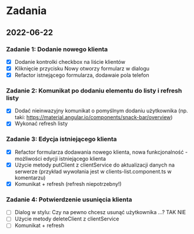 # Zadania

## 2022-06-22

### Zadanie 1: Dodanie nowego klienta
 - [x] Dodanie kontrolki checkbox na liście klientów
 - [x] Kliknięcie przycisku Nowy otworzy formularz w dialogu
 - [x] Refactor istnejącego formularza, dodawaie pola telefon

### Zadanie 2: Komunikat po dodaniu elementu do listy i refresh listy
 - [x] Dodać nieinwazyjny komunikat o pomyślnym dodaniu użytkownika (np. taki: https://material.angular.io/components/snack-bar/overview)
 - [x] Wykonać refresh listy

### Zadanie 3: Edycja istniejącego klienta
 - [x] Refactor formularza dodawania nowego klienta, nowa funkcjonalność - możliwości edycji istniejącego klienta
 - [x] Użycie metody putClient z clientService do aktualizacji danych na serwerze (przykład wywołania jest w clients-list.component.ts w komentarzu)
 - [x] Komunikat + refresh (refresh niepotrzebny!)

### Zadanie 4: Potwierdzenie usunięcia klienta
 - [ ] Dialog w stylu: Czy na pewno chcesz usunąć użytkownika ...? TAK NIE
 - [ ] Użycie metody deleteClient z clientService
 - [ ] Komunikat + refresh
